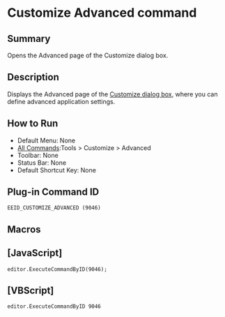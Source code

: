 # Customize Advanced command

## Summary

Opens the Advanced page of the Customize dialog box.

## Description

Displays the Advanced page of the [Customize dialog box](../../dlg/customize/index),
where you can define advanced application settings.

## How to Run

- Default Menu: None
- [All Commands](all_commands):Tools >
Customize >
Advanced
- Toolbar: None
- Status Bar: None
- Default Shortcut Key: None

## Plug-in Command ID

```
EEID_CUSTOMIZE_ADVANCED (9046)```

## Macros

## \[JavaScript\]

```
editor.ExecuteCommandByID(9046);
```

## \[VBScript\]

```
editor.ExecuteCommandByID 9046
```
